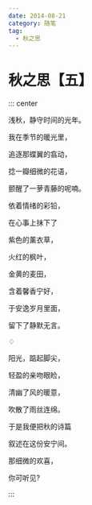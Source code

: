 ```yaml
---
date: 2014-08-21
category: 随笔
tag:
  - 秋之思
---
```


# 秋之思【五】

::: center

浅秋，静守时间的光年。

我在季节的暖光里，

追逐那蝶翼的翕动，

捻一瓣细微的花语，

颤醒了一萝青藤的呢喃。

依着情绪的彩铅，

在心事上抹下了

紫色的薰衣草，

火红的枫叶，

金黄的麦田，

含着馨香宁好，

于安逸岁月里面，

留下了静默无言。

♢

阳光，踮起脚尖，

轻盈的亲吻眼睑，

清幽了风的暖意，

吹散了雨丝连绵。

于是我便把秋的诗篇

叙述在这份安宁间。

那细微的欢喜，

你可听见?

:::
